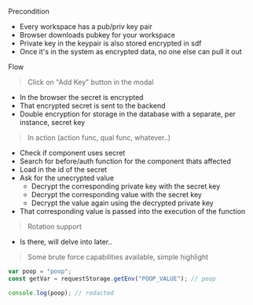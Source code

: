 Precondition

- Every workspace has a pub/priv key pair
- Browser downloads pubkey for your workspace
- Private key in the keypair is also stored encrypted in sdf
- Once it's in the system as encrypted data, no one else can pull it out

Flow

> Click on "Add Key" button in the modal

- In the browser the secret is encrypted
- That encrypted secret is sent to the backend
- Double encryption for storage in the database with a separate, per instance,
  secret key

> In action (action func, qual func, whatever..)

- Check if component uses secret
- Search for before/auth function for the component thats affected
- Load in the id of the secret
- Ask for the unecrypted value
  - Decrypt the corresponding private key with the secret key
  - Decrypt the corresponding value with the secret key
  - Decrypt the value again using the decrypted private key
- That corresponding value is passed into the execution of the function

> Rotation support

- Is there, will delve into later..

> Some brute force capabilities available, simple highlight

```typescript
var poop = "poop";
const getVar = requestStorage.getEnv("POOP_VALUE"); // poop

console.log(poop); // redacted
```
